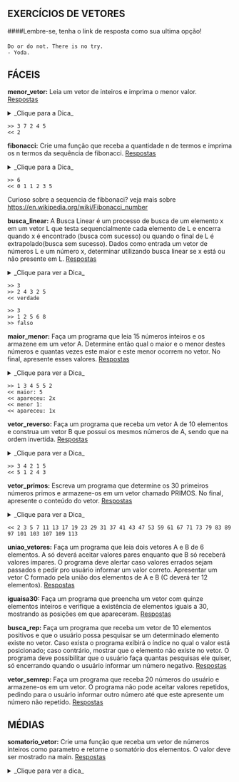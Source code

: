 ## EXERCÍCIOS DE VETORES

####Lembre-se, tenha o link de resposta como sua ultima opção!
####
```
Do or do not. There is no try.
- Yoda.
```

## FÁCEIS

**menor_vetor:** Leia um vetor de inteiros e imprima o menor valor.  
[Respostas](03_vetores/menor_vetor.md)
<details><summary>_Clique para a Dica_</summary>
```
	percorra o vetor usando uma variavel auxiliar para guardar o menor valor encontrado
	sempre que achar alguem menor atualize o valor da variavel auxiliar no final o menor
	valor estara armazenado na variavel auxilliar.
```
</details>

	>> 3 7 2 4 5
	<< 2


**fibonacci:** Crie uma função que receba a quantidade n de termos e imprima os n termos da sequência de fibonacci.
[Respostas](03_vetores/fibonacci.md)
<details><summary>_Clique para a Dica_</summary>
```
inicie as duas primeiras posicoes com 0, 1 respectivamente
depois é so fazer um loop somando a posicao vet[n-1] + vet[n-2] ate o enesimo termo
```
</details>

	>> 6
	<< 0 1 1 2 3 5

Curioso sobre a sequencia de fibbonaci? veja mais sobre https://en.wikipedia.org/wiki/Fibonacci_number

**busca_linear:** A Busca Linear é um processo de busca de um elemento x em um vetor L que testa sequencialmente cada elemento de L e encerra quando x é encontrado (busca com sucesso) ou quando o final de L é extrapolado(busca sem sucesso). Dados como
entrada um vetor de números L e um número x, determinar utilizando busca linear se x está ou não presente em L.
[Respostas](03_vetores/busca_linear.md)
<details><summary>_Clique para ver a Dica_</summary>
```
	leia o numero
	de i <- 0 ate n-1
		se v[i] = numero
		retorne verdade
	retorne falso
```
</details>

	>> 3
	>> 2 4 3 2 5
	<< verdade

	>> 3
	>> 1 2 5 6 8
	>> falso

**maior_menor:** Faça um programa que leia 15 números inteiros e os armazene em um vetor A. Determine então qual o maior e o menor destes números e quantas vezes este maior e este menor ocorrem no vetor. No final, apresente esses valores.
[Respostas](03_vetores/maior_menor.md)
<details><summary>_Clique para ver a Dica_</summary>
```
	uma das formas de fazer eh a seguinte
	faca menor = A[0], maior = A[0]
	percorra o vetor sempre que encontrar um valor menor que a variavel menor atualize a variavel
	da mesma forma para o maior, no final voce tera o maior e menor
	entao basta percorrer o vetor novamente contando o numero de vezes que cada uma delas aparece
```
</details>

	>> 1 3 4 5 5 2
	<< maior: 5
	<< apareceu: 2x
	<< menor 1:
	<< apareceu: 1x

**vetor_reverso:** Faça um programa que receba um vetor A de 10 elementos e construa um vetor B que possui os mesmos números de A, sendo que na ordem invertida.
[Respostas](03_vetores/vetor_reverso.md)
<details><summary>_Clique para ver a Dica_</summary>
```
	depois de preencher o vetor A faca
	de i <- 0 até n-1 faca
		B[i] = A[n-1-i]
```
</details>

	>> 3 4 2 1 5
	<< 5 1 2 4 3

**vetor_primos:** Escreva um programa que determine os 30 primeiros números primos e armazene-os em um vetor chamado PRIMOS. No final, apresente o conteúdo do vetor.
[Respostas](03_vetores/vetor_primos.md)
<details><summary>_Clique para ver a Dica_</summary>
```
	use uma funcao que determina se um numero eh primo
	se tiver duvidas com isto olhe esta resolucao que fizemos na secao de lacos [Resolucao eh_primo](02_lacos/eh_primo.md)
	depois disto basta fazer um laco indo de 2 ate 100 (ate la voce ja tera encontrado 30 primos)
	e sempre que encontra um numero primo atraves da funcao eh_primo adicione ao vetor, quando tiver 30 numeros pare o laco
```
</details>

	<< 2 3 5 7 11 13 17 19 23 29 31 37 41 43 47 53 59 61 67 71 73 79 83 89 97 101 103 107 109 113

**uniao_vetores:** Faça um programa que leia dois vetores A e B de 6 elementos. A só deverá aceitar valores pares enquanto que B só receberá valores ímpares. O programa deve alertar caso valores errados sejam passados e pedir pro usuário informar um valor correto. Apresentar um vetor C formado pela união dos elementos de A e B (C deverá ter 12 elementos).
[Respostas](03_vetores/uniao_vetores.md)

**iguaisa30:** Faça um programa que preencha um vetor com quinze elementos inteiros e verifique a existência de elementos iguais a 30, mostrando as posições em que apareceram.
[Respostas](03_vetores/iguaisa30.md)

**busca_rep:** Faça um programa que receba um vetor de 10 elementos positivos e que o usuário possa pesquisar se um determinado elemento existe no vetor. Caso exista o programa exibirá o índice no qual o valor está posicionado; caso contrário, mostrar que o elemento não existe no vetor. O programa deve possibilitar que o usuário faça quantas pesquisas ele quiser, só encerrando quando o usuário informar um número negativo.
[Respostas](03_vetores/busca_rep.md)

**vetor_semrep:** Faça um programa que receba 20 números do usuário e armazene-os em um vetor. O programa não pode aceitar valores repetidos, pedindo para o usuário informar outro número até que este apresente um número não repetido.
[Respostas](03_vetores/vetor_semrep.md)

## MÉDIAS

**somatorio_vetor:** Crie uma função que receba um vetor de números inteiros como parametro e retorne o somatório dos elementos. O valor deve ser mostrado na main.
[Respostas](03_vetores/somatorio_vetor.md)
<details><summary>_Clique para ver a dica_</summary>
```
	SOMATORIO(vetor, tamanho)
		para i <- 0 ate tamanho-1 faca
			somatotal = somatotal + vetor[i]

		retorne somatotal
```
</details>

	>> 5
	>> 5 10 15 20 30
	<< 80


**media_vetor:** Crie uma função que receba um vetor de números inteiros como parametro e retorne a media dos elementos.
O valor deve ser mostrado na main.
[Respostas](03_vetores/media_vetor.md)
<details><summary>_Clique para ver a dica_</summary>
```
	faca uso da funcao somatorio vista acima.
	depois disto é só dividir o somatorio pelo numero de elementos
```
</details>

	>> 4
	>> 2.0 5.0 2.5 2.5
	<< 3.0


**pares_menos_impares** Crie uma funcao que recebar um vetor de inteiros como entrada e retorne a soma dos elementos pares subtraida da soma dos elementos impares.
O valor deve ser mostrado na main.
<details><summary>_Clique para ver a dica_</summary>
```
	SOMA_PARES(vetor, tamanho)
		para i <- 0 ate tamanho-1 faca
			se vetor[i] divido por 2 resta 0
				somapares = somapares + vetor[i]
			se nao
				somaimpares = somaimpares + vetor[i]
	retorne somapares - somaimpares

```
</details>

	>> 5
	>> 2 4 8 1 3
	<< 10


14. Rotacionar à direita um vetor significa colocar seus elementos uma posição adiante com exceção do último elemento que é transferido para a primeira posição. Rotacionar à esquerda um vetor significa colocar seus elementos uma posição para trás com exceção do primeiro elemento que é transferido para a última posição. Construir separadamente as rotações à direita e à esquerda para um vetor de inteiros dado como entrada.

15. Faça um programa que preencha dois vetores, X e Y com dez números inteiros cada. Calcule e mostre os seguintes vetores resultantes:
a) A união de X com Y(todos os elementos de X e de Y sem repetições);
e) Interseção entre X e Y (Apenas os elementos que aparecem nos dois vetores, sem repetições);

17. Escreva um programa para receber 10 números reais e armazená-los em um vetor. Depois disso,  mostre  o  somatório  dos  números,  através  do  uso  da  função  somatório,  que  não recebe  parâmetro  nenhum,  acessa  o  vetor  definido  globalmente  e  retorna  o  somatório dos elementos do vetor.

18. Faça uma  função  que  receba  como  parâmetro  um  vetor  A  de  dez  elementos  inteiros  já populado  como  parâmetro.  Ao final  dessa  função,  deverá  ter  sido  gerado  um  vetor  B contendo o fatorial de cada elementos de A. O vetor B deverá ser mostrado no main.

20. Faça um programa que receba dois vetores de inteiros ordenados e imprima os valores dos vetores de maneira que eles continuem ordenados.

22. Implemente o selection sort.

23. A mediana de um conjunto finito de números é um elemento deste conjunto cuja quantidade de elementos menores ou iguais a ele é no máximo uma unidade a menos que os elementos maiores que ele. Dado um conjunto de entrada Q em forma de vetor, determinar sua mediana.

24. Dado um vetor de números naturais, reorganizar seus elementos de forma que dois números pares não fiquem vizinhos. Informar quando não for possível.

25. O embaralhamento de vetor, ou shuffle, consiste em redispor seus elementos em ordem aleatória. Dado um vetor de inteiros de entrada, embaralhar seus elementos.

27. Uma representação dígito-vetorial de um número natural n é um vetor contendo os dígitos de n justificados à direita e complementados com zeros à esquerda quando necessário. Por exemplo, a representação dígito vetorial de 15867 pode ser o vetor [1, 5, 8, 6, 7]. Dado um número natural como entrada construir sua representação dígito-vetorial.


# DIFÍCEIS

30. Um número é dito pandigital se seus dígitos são todos distintos entre si. Construir função que determine se um número passado como argumento é ou não pandigital.

35. Implemente a busca binária.
